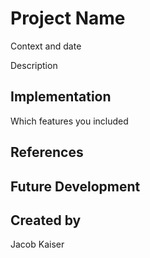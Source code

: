 # Project Name

Context and date

Description


## Implementation

Which features you included


## References


## Future Development


## Created by
Jacob Kaiser
